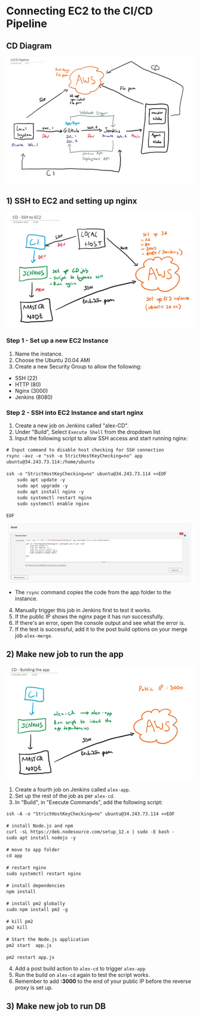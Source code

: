 # Connecting EC2 to the CI/CD Pipeline

## CD Diagram

![Alt text](<images/Diagram v2.jpg>)

## 1) SSH to EC2 and setting up nginx

![Alt text](<images/CD/2. SSH to EC2 diagram..jpg>)

### Step 1 - Set up a new EC2 Instance

1) Name the instance.
2) Choose the Ubuntu 20.04 AMI
3) Create a new Security Group to allow the following:
- SSH (22)
- HTTP (80)
- Nginx (3000)
- Jenkins (8080)

### Step 2 - SSH into EC2 Instance and start nginx

1) Create a new job on Jenkins called "alex-CD".
2) Under "Build", Select `Execute Shell` from the dropdown list
3) Input the following script to allow SSH access and start running nginx:
````
# Input command to disable host checking for SSH connection
rsync -avz -e "ssh -o StrictHostKeyChecking=no" app ubuntu@34.243.73.114:/home/ubuntu

ssh -o "StrictHostKeyChecking=no" ubuntu@34.243.73.114 <<EOF
	sudo apt update -y
    sudo apt upgrade -y
    sudo apt install nginx -y
    sudo systemctl restart nginx
    sudo systemctl enable nginx
    
EOF
````
![Alt text](<images/CD/1.Screenshot 2023-10-13 124509.jpg>)

- The `rsync` command copies the code from the app folder to the instance.

4) Manually trigger this job in Jenkins first to test it works.
5) If the public IP shows the nginx page it has run successfully.
6) If there's an error, open the console output and see what the error is.
7) If the test is successful, add it to the post build options on your merge job `alex-merge`.

## 2) Make new job to run the app

![Alt text](<images/CD/3. App set up.jpg>)

1) Create a fourth job on Jenkins called `alex-app`.
2) Set up the rest of the job as per `alex-cd`.
3) In "Build", in "Execute Commands", add the following script:
````
ssh -A -o "StrictHostKeyChecking=no" ubuntu@34.243.73.114 <<EOF

# install Node.js and npm
curl -sL https://deb.nodesource.com/setup_12.x | sudo -E bash -
sudo apt install nodejs -y

# move to app folder
cd app

# restart nginx
sudo systemctl restart nginx

# install dependencies
npm install

# install pm2 globally
sudo npm install pm2 -g

# kill pm2
pm2 kill

# Start the Node.js application
pm2 start  app.js

pm2 restart app.js
````
4) Add a post build action to `alex-cd` to trigger `alex-app`
5) Run the build on `alex-cd` again to test the script works.
6) Remember to add **:3000** to the end of your public IP before the reverse proxy is set up.

## 3) Make new job to run DB


